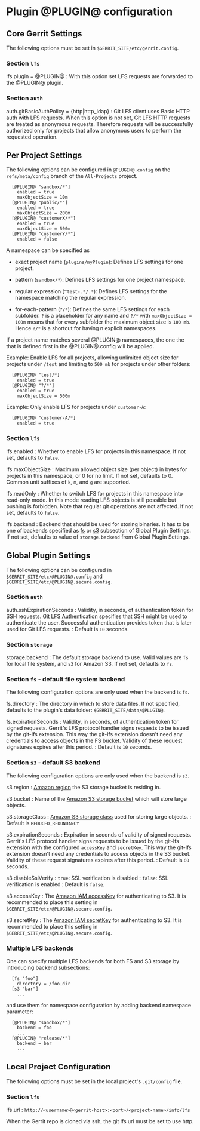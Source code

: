 # Plugin @PLUGIN@ configuration

## Core Gerrit Settings

The following options must be set in `$GERRIT_SITE/etc/gerrit.config`.

### Section `lfs`

lfs.plugin = @PLUGIN@
: With this option set LFS requests are forwarded to the @PLUGIN@ plugin.

### Section `auth`

auth.gitBasicAuthPolicy = {http|http_ldap}
: Git LFS client uses Basic HTTP auth with LFS requests. When this option
is not set, Git LFS HTTP requests are treated as anonymous requests.
Therefore requests will be successfully authorized only for projects that
allow anonymous users to perform the requested operation.

## Per Project Settings

The following options can be configured in `@PLUGIN@.config` on the
`refs/meta/config` branch of the `All-Projects` project.

```
  [@PLUGIN@ "sandbox/*"]
    enabled = true
    maxObjectSize = 10m
  [@PLUGIN@ "public/*"]
    enabled = true
    maxObjectSize = 200m
  [@PLUGIN@ "customerX/*"]
    enabled = true
    maxObjectSize = 500m
  [@PLUGIN@ "customerY/*"]
    enabled = false
```

A namespace can be specified as

- exact project name (`plugins/myPlugin`): Defines LFS settings for one project.

- pattern (`sandbox/*`): Defines LFS settings for one project namespace.

- regular expression (`^test-.*/.*`): Defines LFS settings for the namespace
matching the regular expression.

- for-each-pattern (`?/*`): Defines the same LFS settings for each subfolder.
`?` is a placeholder for any name and `?/*` with `maxObjectSize = 100m` means
that for every subfolder the maximum object size is `100 mb`. Hence `?/*` is a
shortcut for having n explicit namespaces.

If a project name matches several @PLUGIN@ namespaces, the one the that is defined
first in the @PLUGIN@.config will be applied.

Example: Enable LFS for all projects, allowing unlimited object size for
projects under `/test` and limiting to `500 mb` for projects under other
folders:

```
  [@PLUGIN@ "test/*]
    enabled = true
  [@PLUGIN@ "?/*"]
    enabled = true
    maxObjectSize = 500m
```

Example: Only enable LFS for projects under `customer-A`:

```
  [@PLUGIN@ "customer-A/*]
    enabled = true
```


### Section `lfs`

lfs.enabled
: Whether to enable LFS for projects in this namespace. If not set, defaults
to `false`.

lfs.maxObjectSize
: Maximum allowed object size (per object) in bytes for projects in this
namespace, or 0 for no limit. If not set, defaults to 0. Common unit suffixes
of `k`, `m`, and `g` are supported.

lfs.readOnly
: Whether to switch LFS for projects in this namespace into read-only mode.
In this mode reading LFS objects is still possible but pushing is forbidden.
Note that regular git operations are not affected.
If not set, defaults to `false`.

lfs.backend
: Backend that should be used for storing binaries. It has to be one of
backends specified as [fs](#lfs-fs-backend) or [s3](#lfs-s3-backend) subsection
of Global Plugin Settings. If not set, defaults to value of `storage.backend`
from Global Plugin Settings.

## Global Plugin Settings

The following options can be configured in `$GERRIT_SITE/etc/@PLUGIN@.config`
and `$GERRIT_SITE/etc/@PLUGIN@.secure.config.`

### Section `auth`

auth.sshExpirationSeconds
: Validity, in seconds, of authentication token for SSH requests.
[Git LFS Authentication](https://github.com/git-lfs/git-lfs/blob/master/docs/api/authentication.md)
specifies that SSH might be used to authenticate the user. Successful authentication
provides token that is later used for Git LFS requests.
: Default is `10` seconds.

### Section `storage`

storage.backend
: The default storage backend to use. Valid values are `fs` for local file system,
and `s3` for Amazon S3. If not set, defaults to `fs`.

### <a id="lfs-fs-backend"></a>Section `fs` - default file system backend

The following configuration options are only used when the backend is `fs`.

fs.directory
: The directory in which to store data files. If not specified, defaults to
the plugin's data folder: `$GERRIT_SITE/data/@PLUGIN@`.

fs.expirationSeconds
: Validity, in seconds, of authentication token for signed requests.
Gerrit's LFS protocol handler signs requests to be issued by the git-lfs
extension. This way the git-lfs extension doesn't need any credentials to
access objects in the FS bucket. Validity of these request signatures expires
after this period.
: Default is `10` seconds.

### <a id="lfs-s3-backend"></a>Section `s3` - default S3 backend

The following configuration options are only used when the backend is `s3`.

s3.region
: [Amazon region](http://docs.aws.amazon.com/AWSEC2/latest/UserGuide/using-regions-availability-zones.html#concepts-available-regions)
the S3 storage bucket is residing in.

s3.bucket
: Name of the [Amazon S3 storage bucket](http://docs.aws.amazon.com/AmazonS3/latest/UG/CreatingaBucket.html)
 which will store large objects.

s3.storageClass
: [Amazon S3 storage class](http://docs.aws.amazon.com/AmazonS3/latest/dev/storage-class-intro.html)
 used for storing large objects.
: Default is `REDUCED_REDUNDANCY`

s3.expirationSeconds
: Expiration in seconds of validity of signed requests. Gerrit's LFS protocol
handler signs requests to be issued by the git-lfs extension with the configured
`accessKey` and `secretKey`. This way the git-lfs extension doesn't need
any credentials to access objects in the S3 bucket. Validity of these request
signatures expires after this period.
: Default is `60` seconds.

s3.disableSslVerify
: `true`: SSL verification is disabled
: `false`: SSL verification is enabled
: Default is `false`.

s3.accessKey
: The [Amazon IAM accessKey](http://docs.aws.amazon.com/IAM/latest/UserGuide/id_credentials_access-keys.html)
for authenticating to S3. It is recommended to place this
setting in `$GERRIT_SITE/etc/@PLUGIN@.secure.config`.

s3.secretKey
: The [Amazon IAM secretKey](http://docs.aws.amazon.com/IAM/latest/UserGuide/id_credentials_access-keys.html)
 for authenticating to S3. It is recommended to place this
setting in `$GERRIT_SITE/etc/@PLUGIN@.secure.config`.

### Multiple LFS backends

One can specify multiple LFS backends for both FS and S3 storage by introducing
backend subsections:

```
  [fs "foo"]
    directory = /foo_dir
  [s3 "bar"]
    ...
```

and use them for namespace configuration by adding backend namespace parameter:

```
  [@PLUGIN@ "sandbox/*"]
    backend = foo
    ...
  [@PLUGIN@ "release/*"]
    backend = bar
    ...
```

## Local Project Configuration

The following options must be set in the local project's `.git/config` file.

### Section `lfs`

lfs.url
: `http://<username>@<gerrit-host>:<port>/<project-name>/info/lfs`

When the Gerrit repo is cloned via ssh, the git lfs url must be set to use http.
